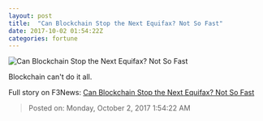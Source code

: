 ```yaml
---
layout: post
title:  "Can Blockchain Stop the Next Equifax? Not So Fast"
date: 2017-10-02 01:54:22Z
categories: fortune
---
```


![Can Blockchain Stop the Next Equifax? Not So Fast](https://fortunedotcom.files.wordpress.com/2017/09/led09-15_a.jpg?w=720)

Blockchain can't do it all.


Full story on F3News: [Can Blockchain Stop the Next Equifax? Not So Fast](http://www.f3nws.com/n/ARxZRC)

> Posted on: Monday, October 2, 2017 1:54:22 AM
